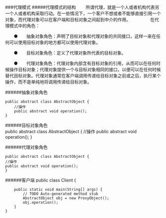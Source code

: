 ###代理模式
#####代理模式的结构
　　所谓代理，就是一个人或者机构代表另一个人或者机构采取行动。在一些情况下，一个客户不想或者不能够直接引用一个对象，而代理对象可以在客户端和目标对象之间起到中介的作用。
　　
　　在代理模式中的角色：

　　●　　抽象对象角色：声明了目标对象和代理对象的共同接口，这样一来在任何可以使用目标对象的地方都可以使用代理对象。

　　●　　目标对象角色：定义了代理对象所代表的目标对象。

　　●　　代理对象角色：代理对象内部含有目标对象的引用，从而可以在任何时候操作目标对象；代理对象提供一个与目标对象相同的接口，以便可以在任何时候替代目标对象。代理对象通常在客户端调用传递给目标对象之前或之后，执行某个操作，而不是单纯地将调用传递给目标对象。



######抽象对象角色
	
	public abstract class AbstractObject {
	    //操作
	    public abstract void operation();
	}
	
######目标对象角色		
	public abstract class AbstractObject {
	    //操作
	    public abstract void operation();
	}
	
######代理对象角色	

	public abstract class AbstractObject {
    //操作
    public abstract void operation();
	}
	
######客户端
	public class Client {

	    public static void main(String[] args) {
	        // TODO Auto-generated method stub
	        AbstractObject obj = new ProxyObject();
	        obj.operation();
	    }
	}
	